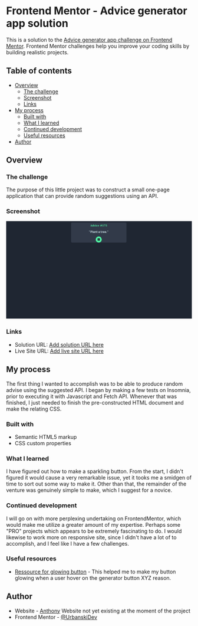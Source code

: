 # Frontend Mentor - Advice generator app solution

This is a solution to the [Advice generator app challenge on Frontend Mentor](https://www.frontendmentor.io/challenges/advice-generator-app-QdUG-13db). Frontend Mentor challenges help you improve your coding skills by building realistic projects.

## Table of contents

- [Overview](#overview)
  - [The challenge](#the-challenge)
  - [Screenshot](#screenshot)
  - [Links](#links)
- [My process](#my-process)
  - [Built with](#built-with)
  - [What I learned](#what-i-learned)
  - [Continued development](#continued-development)
  - [Useful resources](#useful-resources)
- [Author](#author)

## Overview

### The challenge

The purpose of this little project was to construct a small one-page application that can provide random suggestions using an API. 

### Screenshot

![](./project.png)

### Links

- Solution URL: [Add solution URL here](https://github.com/UrbanskiDev/FrontendMentor-Advice-Generator-App)
- Live Site URL: [Add live site URL here](https://frontend-mentor-advice-generator-app-snowy.vercel.app/)

## My process

The first thing I wanted to accomplish was to be able to produce random advise using the suggested API.  I began by making a few tests on Insomnia, prior to executing it with Javascript and Fetch API. Whenever that was finished, I just needed to finish the pre-constructed HTML document and make the relating CSS.
### Built with

- Semantic HTML5 markup
- CSS custom properties

### What I learned

I have figured out how to make a sparkling button. From the start, I didn't figured it would cause a very remarkable issue, yet it tooks me a smidgen of time to sort out some way to make it. Other than that, the remainder of the venture was genuinely simple to make, which I suggest for a novice.


### Continued development

I will go on with more perplexing undertaking on FrontendMentor, which would make me utilize a greater amount of my expertise. Perhaps some "PRO" projects which appears to be extremely fascinating to do. I would likewise to work more on responsive site, since I didn't have a lot of to accomplish, and I feel like I have a few challenges.

### Useful resources

- [Ressource for glowing button](https://codersblock.com/blog/creating-glow-effects-with-css/) - This helped me to make my button glowing when a user hover on the generator button XYZ reason.

## Author

- Website - [Anthony](https://www.your-site.com) Website not yet existing at the moment of the project
- Frontend Mentor - [@UrbanskiDev](https://www.frontendmentor.io/profile/UrbanskiDev)